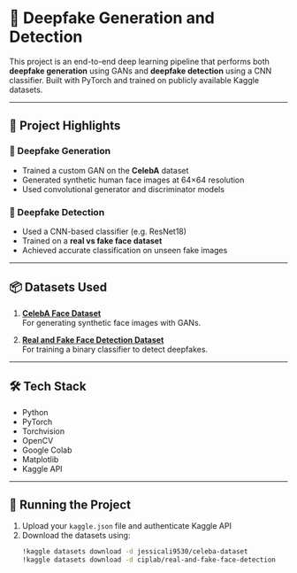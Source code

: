 # 🧠 Deepfake Generation and Detection

This project is an end-to-end deep learning pipeline that performs both **deepfake generation** using GANs and **deepfake detection** using a CNN classifier. Built with PyTorch and trained on publicly available Kaggle datasets.

---

## 📂 Project Highlights

### 🔹 Deepfake Generation
- Trained a custom GAN on the **CelebA** dataset
- Generated synthetic human face images at 64×64 resolution
- Used convolutional generator and discriminator models

### 🔹 Deepfake Detection
- Used a CNN-based classifier (e.g. ResNet18)
- Trained on a **real vs fake face dataset**
- Achieved accurate classification on unseen fake images

---

## 📦 Datasets Used

1. **[CelebA Face Dataset](https://www.kaggle.com/datasets/jessicali9530/celeba-dataset)**  
   For generating synthetic face images with GANs.

2. **[Real and Fake Face Detection Dataset](https://www.kaggle.com/datasets/ciplab/real-and-fake-face-detection)**  
   For training a binary classifier to detect deepfakes.

---

## 🛠️ Tech Stack

- Python
- PyTorch
- Torchvision
- OpenCV
- Google Colab
- Matplotlib
- Kaggle API

---

## 🚀 Running the Project

1. Upload your `kaggle.json` file and authenticate Kaggle API
2. Download the datasets using:
   ```bash
   !kaggle datasets download -d jessicali9530/celeba-dataset
   !kaggle datasets download -d ciplab/real-and-fake-face-detection
